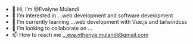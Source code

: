 - 👋 Hi, I’m @Evalyne Mulandi
- 👀 I’m interested in ...web development and software development
- 🌱 I’m currently learning ...web development with Vue.js and tailwindcss
- 💞️ I’m looking to collaborate on ...
- 📫 How to reach me ...eva.nthenya.mulandi@gmail.com

<!---
 Evalyne Mulandi/ Evalyne Mulandi is a ✨ special ✨ repository because its `README.md` (this file) appears on your GitHub profile.
You can click the Preview link to take a look at your changes.
--->
